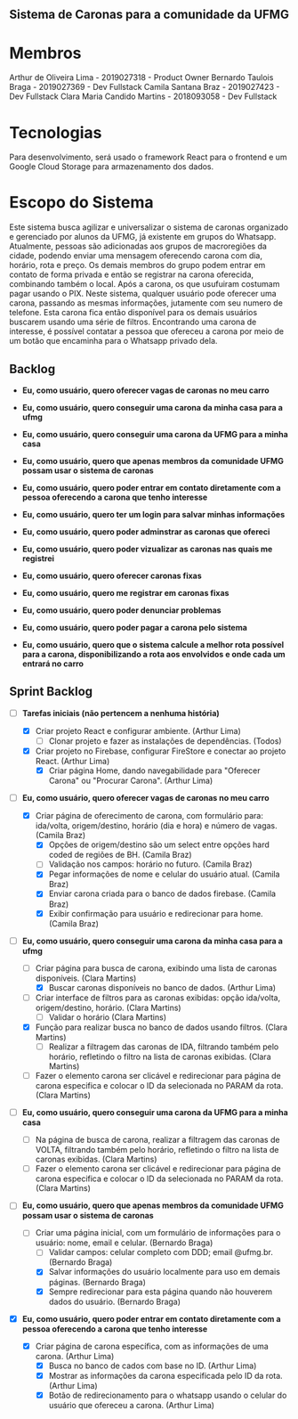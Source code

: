 ## Sistema de Caronas para a comunidade da UFMG

# Membros

Arthur de Oliveira Lima - 2019027318 - Product Owner
Bernardo Taulois Braga - 2019027369 - Dev Fullstack
Camila Santana Braz - 2019027423 - Dev Fullstack
Clara Maria Candido Martins - 2018093058 - Dev Fullstack

# Tecnologias

Para desenvolvimento, será usado o framework React para o frontend e um Google Cloud Storage para armazenamento dos dados.

# Escopo do Sistema

Este sistema busca agilizar e universalizar o sistema de caronas organizado e gerenciado por alunos da UFMG, já existente em grupos do Whatsapp. Atualmente, pessoas são adicionadas aos grupos de macroregiões da cidade, podendo enviar uma mensagem oferecendo carona com dia, horário, rota e preço. Os demais membros do grupo podem entrar em contato de forma privada e então se registrar na carona oferecida, combinando também o local. Após a carona, os que usufuiram costumam pagar usando o PIX.
Neste sistema, qualquer usuário pode oferecer uma carona, passando as mesmas informações, jutamente com seu numero de telefone. Esta carona fica então disponível para os demais usuários buscarem usando uma série de filtros. Encontrando uma carona de interesse, é possível contatar a pessoa que ofereceu a carona por meio de um botão que encaminha para o Whatsapp privado dela.

## Backlog

- **Eu, como usuário, quero oferecer vagas de caronas no meu carro**

- **Eu, como usuário, quero conseguir uma carona da minha casa para a ufmg**

- **Eu, como usuário, quero conseguir uma carona da UFMG para a minha casa**

- **Eu, como usuário, quero que apenas membros da comunidade UFMG possam usar o sistema de caronas**

- **Eu, como usuário, quero poder entrar em contato diretamente com a pessoa oferecendo a carona que tenho interesse**

- **Eu, como usuário, quero ter um login para salvar minhas informações**

- **Eu, como usuário, quero poder adminstrar as caronas que ofereci**

- **Eu, como usuário, quero poder vizualizar as caronas nas quais me registrei**

- **Eu, como usuário, quero oferecer caronas fixas**

- **Eu, como usuário, quero me registrar em caronas fixas**

- **Eu, como usuário, quero poder denunciar problemas**

- **Eu, como usuário, quero poder pagar a carona pelo sistema**

- **Eu, como usuário, quero que o sistema calcule a melhor rota possível para a carona, disponibilizando a rota aos envolvidos e onde cada um entrará no carro**

## Sprint Backlog

- [ ] **Tarefas iniciais (não pertencem a nenhuma história)**

  - [x] Criar projeto React e configurar ambiente. (Arthur Lima)
    - [ ] Clonar projeto e fazer as instalações de dependências. (Todos)
  - [x] Criar projeto no Firebase, configurar FireStore e conectar ao projeto React. (Arthur Lima)
    - [x] Criar página Home, dando navegabilidade para "Oferecer Carona" ou "Procurar Carona". (Arthur Lima)

- [ ] **Eu, como usuário, quero oferecer vagas de caronas no meu carro**

  - [x] Criar página de oferecimento de carona, com formulário para: ida/volta, origem/destino, horário (dia e hora) e número de vagas. (Camila Braz)
    - [x] Opções de origem/destino são um select entre opções hard coded de regiões de BH. (Camila Braz)
    - [ ] Validação nos campos: horário no futuro. (Camila Braz)
    - [x] Pegar informações de nome e celular do usuário atual. (Camila Braz)
    - [x] Enviar carona criada para o banco de dados firebase. (Camila Braz)
    - [x] Exibir confirmação para usuário e redirecionar para home. (Camila Braz)

- [ ] **Eu, como usuário, quero conseguir uma carona da minha casa para a ufmg**

  - [ ] Criar página para busca de carona, exibindo uma lista de caronas disponíveis. (Clara Martins)
    - [x] Buscar caronas disponíveis no banco de dados. (Arthur Lima)
  - [ ] Criar interface de filtros para as caronas exibidas: opção ida/volta, origem/destino, horário. (Clara Martins)
    - [ ] Validar o horário (Clara Martins)
  - [x] Função para realizar busca no banco de dados usando filtros. (Clara Martins)
    - [ ] Realizar a filtragem das caronas de IDA, filtrando também pelo horário, refletindo o filtro na lista de caronas exibidas. (Clara Martins)
  - [ ] Fazer o elemento carona ser clicável e redirecionar para página de carona especifica e colocar o ID da selecionada no PARAM da rota. (Clara Martins)

- [ ] **Eu, como usuário, quero conseguir uma carona da UFMG para a minha casa**

  - [ ] Na página de busca de carona, realizar a filtragem das caronas de VOLTA, filtrando também pelo horário, refletindo o filtro na lista de caronas exibidas. (Clara Martins)
  - [ ] Fazer o elemento carona ser clicável e redirecionar para página de carona especifica e colocar o ID da selecionada no PARAM da rota. (Clara Martins)

- [ ] **Eu, como usuário, quero que apenas membros da comunidade UFMG possam usar o sistema de caronas**

  - [ ] Criar uma página inicial, com um formulário de informações para o usuário: nome, email e celular. (Bernardo Braga)
    - [ ] Validar campos: celular completo com DDD; email @ufmg.br. (Bernardo Braga)
    - [x] Salvar informações do usuário localmente para uso em demais páginas. (Bernardo Braga)
    - [x] Sempre redirecionar para esta página quando não houverem dados do usuário. (Bernardo Braga)

- [x] **Eu, como usuário, quero poder entrar em contato diretamente com a pessoa oferecendo a carona que tenho interesse**
  - [x] Criar página de carona específica, com as informações de uma carona. (Arthur Lima)
    - [x] Busca no banco de cados com base no ID. (Arthur Lima)
    - [x] Mostrar as informações da carona especificada pelo ID da rota. (Arthur Lima)
    - [x] Botão de redirecionamento para o whatsapp usando o celular do usuário que ofereceu a carona. (Arthur Lima)
